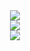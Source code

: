 
</div>
<div align="center">
	<a href="https://discord.com/users/912509305654239273" >  
  		<img src="https://lanyard.kyrie25.me/api/912509305654239273"  />  
	</a>  
</div>
<div align="center">
	<a href="http://kyrie25.me" >  
  		<img src="https://github-readme-stats.vercel.app/api?username=hozzywozzy&show_icons=true&count_private=true&include_all_commits=true&custom_title=hozzywozzy's+github+stats&theme=react" />  
	</a>
</div>
<div align="center">
	<a href="http://kyrie25.me" >  
  		<img src="https://github-readme-stats.vercel.app/api/wakatime?username=hozzywozzy&theme=react&layout=compact" />  
	</a>
